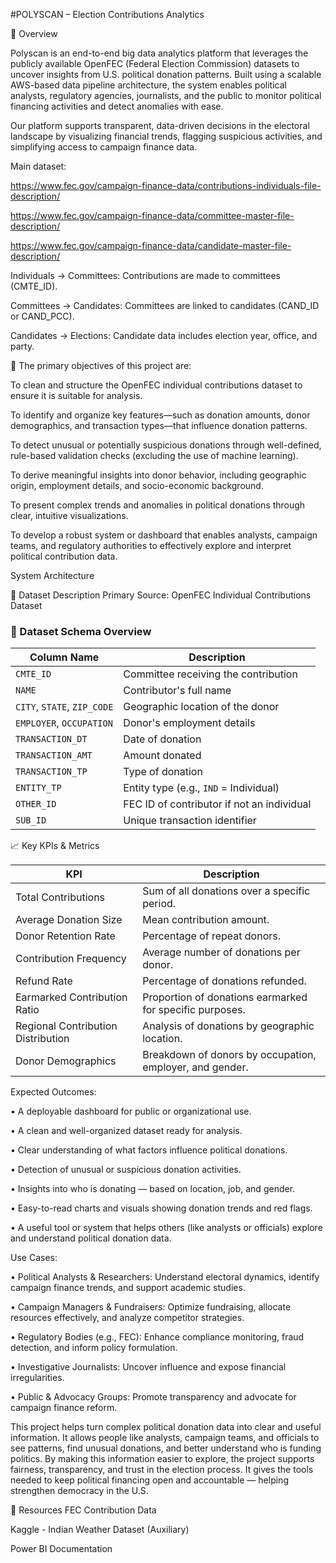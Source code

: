 #POLYSCAN – Election Contributions Analytics

📌 Overview

Polyscan is an end-to-end big data analytics platform that leverages the publicly available OpenFEC (Federal Election Commission) datasets to uncover insights from U.S. political donation patterns. Built using a scalable AWS-based data pipeline architecture, the system enables political analysts, regulatory agencies, journalists, and the public to monitor political financing activities and detect anomalies with ease.

Our platform supports transparent, data-driven decisions in the electoral landscape by visualizing financial trends, flagging suspicious activities, and simplifying access to campaign finance data.


Main dataset:

https://www.fec.gov/campaign-finance-data/contributions-individuals-file-description/

https://www.fec.gov/campaign-finance-data/committee-master-file-description/

https://www.fec.gov/campaign-finance-data/candidate-master-file-description/


Individuals → Committees: Contributions are made to committees (CMTE_ID).

Committees → Candidates: Committees are linked to candidates (CAND_ID or CAND_PCC).

Candidates → Elections: Candidate data includes election year, office, and party.



🚀 The primary objectives of this project are:

To clean and structure the OpenFEC individual contributions dataset to ensure it is suitable for analysis.

To identify and organize key features—such as donation amounts, donor demographics, and transaction types—that influence donation patterns.

To detect unusual or potentially suspicious donations through well-defined, rule-based validation checks (excluding the use of machine learning).

To derive meaningful insights into donor behavior, including geographic origin, employment details, and socio-economic background.

To present complex trends and anomalies in political donations through clear, intuitive visualizations.

To develop a robust system or dashboard that enables analysts, campaign teams, and regulatory authorities to effectively explore and interpret political contribution data.


System Architecture



🧾 Dataset Description
Primary Source: OpenFEC Individual Contributions Dataset

### 📄 Dataset Schema Overview

| Column Name                 |   Description                                               |
|-----------------------------|-------------------------------------------------------------|
| `CMTE_ID`                   | Committee receiving the contribution                        |
| `NAME`                      | Contributor's full name                                     |
| `CITY`, `STATE`, `ZIP_CODE` | Geographic location of the donor                            |
| `EMPLOYER`, `OCCUPATION`    | Donor's employment details                                  |
| `TRANSACTION_DT`            | Date of donation                                            |
| `TRANSACTION_AMT`           | Amount donated                                              |
| `TRANSACTION_TP`            | Type of donation                                            |
| `ENTITY_TP`                 | Entity type (e.g., `IND` = Individual)                      |
| `OTHER_ID`                  | FEC ID of contributor if not an individual                  |
| `SUB_ID`                    | Unique transaction identifier                               |




📈 Key KPIs & Metrics

| KPI                               |   Description                                                    |
|-----------------------------------|-------------------------------------------------------------------|
| Total Contributions               | Sum of all donations over a specific period.                      |
| Average Donation Size             | Mean contribution amount.                                         |
| Donor Retention Rate              | Percentage of repeat donors.                                      |
| Contribution Frequency            | Average number of donations per donor.                            |
| Refund Rate                       | Percentage of donations refunded.                                 |
| Earmarked Contribution Ratio      | Proportion of donations earmarked for specific purposes.          |
| Regional Contribution Distribution| Analysis of donations by geographic location.                     |
| Donor Demographics                | Breakdown of donors by occupation, employer, and gender.          |



Expected Outcomes:

•	A deployable dashboard for public or organizational use.

•	A clean and well-organized dataset ready for analysis.

•	Clear understanding of what factors influence political donations.

•	Detection of unusual or suspicious donation activities.

•	Insights into who is donating — based on location, job, and gender.

•	Easy-to-read charts and visuals showing donation trends and red flags.

•	A useful tool or system that helps others (like analysts or officials) explore and understand political donation data.



Use Cases:

•	Political Analysts & Researchers: Understand electoral dynamics, identify campaign finance trends, and support academic studies. 

•	Campaign Managers & Fundraisers: Optimize fundraising, allocate resources effectively, and analyze competitor strategies. 

•	Regulatory Bodies (e.g., FEC): Enhance compliance monitoring, fraud detection, and inform policy formulation. 

•	Investigative Journalists: Uncover influence and expose financial irregularities. 

•	Public & Advocacy Groups: Promote transparency and advocate for campaign finance reform.



This project helps turn complex political donation data into clear and useful information. It allows people like analysts, campaign teams, and officials to see patterns, find unusual donations, and better understand who is funding politics.
By making this information easier to explore, the project supports fairness, transparency, and trust in the election process. It gives the tools needed to keep political financing open and accountable — helping strengthen democracy in the U.S.


🔗 Resources
FEC Contribution Data

Kaggle - Indian Weather Dataset (Auxiliary)

Power BI Documentation


